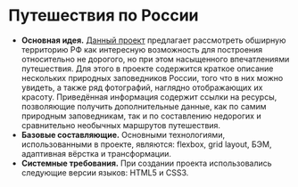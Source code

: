 # __Путешествия по России__
* __Основная идея.__ [Данный проект](https://kgavrilkov.github.io/russian-travel/index.html) предлагает рассмотреть обширную территорию РФ как интересную возможность для построения относительно не дорогого, но при этом насыщенного впечатлениями путешествия. Для этого в проекте содержится краткое описание нескольких природных заповедников России, того что в них можно увидеть, а также ряд фотографий, наглядно отображающих их красоту. Приведённая информация содержит ссылки на ресурсы, позволяющие получить дополнительные данные, как по самим природным заповедникам, так и по составлению недорогих и сравнительно необычных маршрутов путешествия.
* __Базовые составляющие.__ Основными технологиями, использованными в проекте, являются: flexbox, grid layout, БЭМ, адаптивная вёрстка и трансформации.
* __Системные требования.__ При создании проекта использовались следующие версии языков: HTML5 и CSS3.
